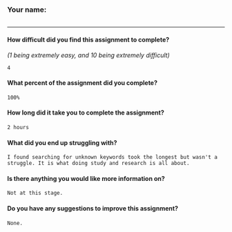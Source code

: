 ### Your name:

```Neal Lyons-Wake

```

---

#### How difficult did you find this assignment to complete?

_(1 being extremely easy, and 10 being extremely difficult)_

```
4
```

#### What percent of the assignment did you complete?

```
100%
```

#### How long did it take you to complete the assignment?

```
2 hours
```

#### What did you end up struggling with?

```
I found searching for unknown keywords took the longest but wasn't a struggle. It is what doing study and research is all about.
```

#### Is there anything you would like more information on?

```
Not at this stage.
```

#### Do you have any suggestions to improve this assignment?

```
None.
```
